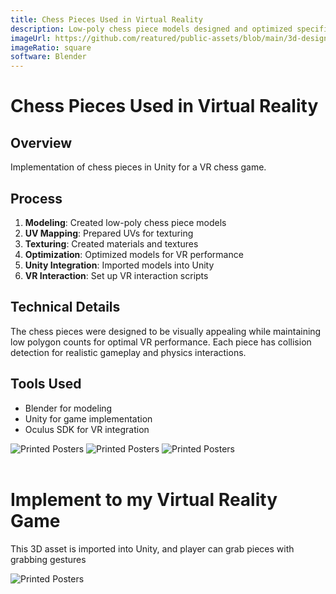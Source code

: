 ```yaml
---
title: Chess Pieces Used in Virtual Reality
description: Low-poly chess piece models designed and optimized specifically for implementation in a VR chess game.
imageUrl: https://github.com/reatured/public-assets/blob/main/3d-design/project5-chesspiecescene/ChessSceneFinishedView220-01-047.png?raw=true
imageRatio: square
software: Blender
---
```


# Chess Pieces Used in Virtual Reality

## Overview
Implementation of chess pieces in Unity for a VR chess game.

## Process
1. **Modeling**: Created low-poly chess piece models
2. **UV Mapping**: Prepared UVs for texturing
3. **Texturing**: Created materials and textures
4. **Optimization**: Optimized models for VR performance
5. **Unity Integration**: Imported models into Unity
6. **VR Interaction**: Set up VR interaction scripts

## Technical Details
The chess pieces were designed to be visually appealing while maintaining low polygon counts for optimal VR performance. Each piece has collision detection for realistic gameplay and physics interactions.

## Tools Used
- Blender for modeling
- Unity for game implementation
- Oculus SDK for VR integration

<div class="image-grid-1column">
    <img 
      src="https://github.com/reatured/public-assets/blob/main/3d-design/project5-chesspiecescene/ChessSceneFinished20-01-047.png?raw=true" 
      alt="Printed Posters"
      class=""  
    />
    <img 
      src="https://github.com/reatured/public-assets/blob/main/3d-design/project5-chesspiecescene/ChessSceneFinishedDisplay20-01-047.png?raw=true" 
      alt="Printed Posters"
      class=""  
    />
    <img 
      src="https://github.com/reatured/public-assets/blob/main/3d-design/project5-chesspiecescene/ChessSceneFinishedView220-01-047.png?raw=true" 
      alt="Printed Posters"
      class=""  
    />
    
    
    
</div>

<br>

<div class="image-grid-2column">
    
    
    
<div class="px-4">
        <h1>Implement to my Virtual Reality Game</h1>
        <p>This 3D asset is imported into Unity, and player can grab pieces with grabbing gestures</p>
    </div>
    <img 
      src="https://github.com/reatured/public-assets/blob/main/3d-design/project5-chesspiecescene/Unity_Procedural_Animation_Demo_cropped7.gif?raw=true" 
      alt="Printed Posters"
      class="p-4"  
    />

</div>